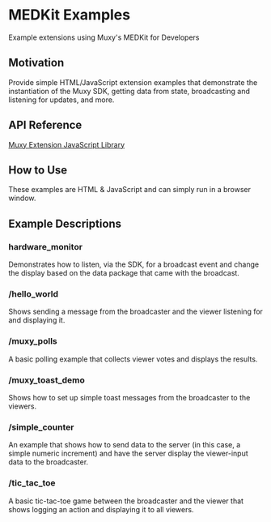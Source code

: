 # MEDKit Examples

Example extensions using Muxy's MEDKit for Developers

## Motivation

Provide simple HTML/JavaScript extension examples that demonstrate the instantiation of the Muxy SDK, getting data from state, broadcasting and listening for updates, and more.

## API Reference

[Muxy Extension JavaScript Library](https://dev.muxy.io/javascript/index.html)

## How to Use

These examples are HTML & JavaScript and can simply run in a browser window.

## Example Descriptions

### hardware_monitor

Demonstrates how to listen, via the SDK, for a broadcast event and change the display based on the data package that came with the broadcast.

### /hello_world

Shows sending a message from the broadcaster and the viewer listening for and displaying it.

### /muxy_polls

A basic polling example that collects viewer votes and displays the results.

### /muxy_toast_demo

Shows how to set up simple toast messages from the broadcaster to the viewers.

### /simple_counter

An example that shows how to send data to the server (in this case, a simple numeric increment) and have the server display the viewer-input data to the broadcaster.

### /tic_tac_toe

A basic tic-tac-toe game between the broadcaster and the viewer that shows logging an action and displaying it to all viewers.
 